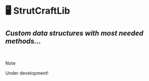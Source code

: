 # :desktop_computer: StrutCraftLib
## _Custom data structures with most needed methods..._

<br>

> [!NOTE]
> Under development!
